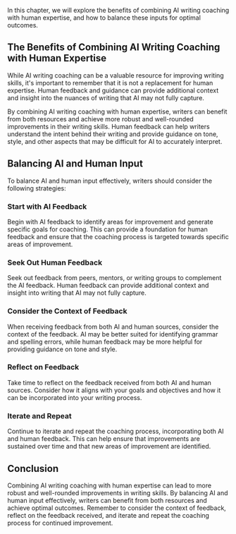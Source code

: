 
In this chapter, we will explore the benefits of combining AI writing coaching with human expertise, and how to balance these inputs for optimal outcomes.

The Benefits of Combining AI Writing Coaching with Human Expertise
------------------------------------------------------------------

While AI writing coaching can be a valuable resource for improving writing skills, it's important to remember that it is not a replacement for human expertise. Human feedback and guidance can provide additional context and insight into the nuances of writing that AI may not fully capture.

By combining AI writing coaching with human expertise, writers can benefit from both resources and achieve more robust and well-rounded improvements in their writing skills. Human feedback can help writers understand the intent behind their writing and provide guidance on tone, style, and other aspects that may be difficult for AI to accurately interpret.

Balancing AI and Human Input
----------------------------

To balance AI and human input effectively, writers should consider the following strategies:

### Start with AI Feedback

Begin with AI feedback to identify areas for improvement and generate specific goals for coaching. This can provide a foundation for human feedback and ensure that the coaching process is targeted towards specific areas of improvement.

### Seek Out Human Feedback

Seek out feedback from peers, mentors, or writing groups to complement the AI feedback. Human feedback can provide additional context and insight into writing that AI may not fully capture.

### Consider the Context of Feedback

When receiving feedback from both AI and human sources, consider the context of the feedback. AI may be better suited for identifying grammar and spelling errors, while human feedback may be more helpful for providing guidance on tone and style.

### Reflect on Feedback

Take time to reflect on the feedback received from both AI and human sources. Consider how it aligns with your goals and objectives and how it can be incorporated into your writing process.

### Iterate and Repeat

Continue to iterate and repeat the coaching process, incorporating both AI and human feedback. This can help ensure that improvements are sustained over time and that new areas of improvement are identified.

Conclusion
----------

Combining AI writing coaching with human expertise can lead to more robust and well-rounded improvements in writing skills. By balancing AI and human input effectively, writers can benefit from both resources and achieve optimal outcomes. Remember to consider the context of feedback, reflect on the feedback received, and iterate and repeat the coaching process for continued improvement.
